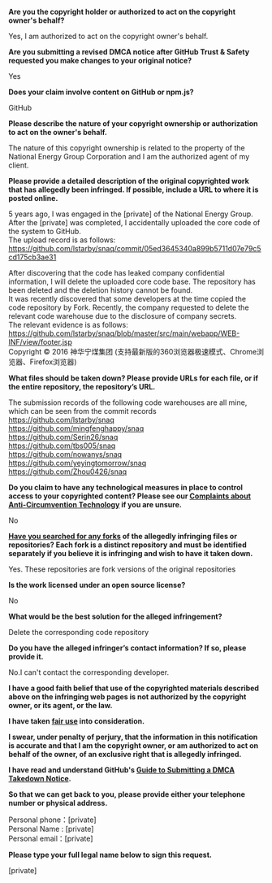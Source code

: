 **Are you the copyright holder or authorized to act on the copyright owner's behalf?**

Yes, I am authorized to act on the copyright owner's behalf.

**Are you submitting a revised DMCA notice after GitHub Trust & Safety requested you make changes to your original notice?**

Yes

**Does your claim involve content on GitHub or npm.js?**

GitHub

**Please describe the nature of your copyright ownership or authorization to act on the owner's behalf.**


The nature of this copyright ownership is related to the property of the National Energy Group Corporation and I am the authorized agent of my client.

**Please provide a detailed description of the original copyrighted work that has allegedly been infringed. If possible, include a URL to where it is posted online.**

5 years ago, I was engaged in the [private] of the National Energy Group. After the [private] was completed, I accidentally uploaded the core code of the system to GitHub.   
The upload record is as follows:  
https://github.com/lstarby/snaq/commit/05ed3645340a899b5711d07e79c5cd175cb3ae31

After discovering that the code has leaked company confidential information, I will delete the uploaded core code base. The repository has been deleted and the deletion history cannot be found.  
It was recently discovered that some developers at the time copied the code repository by Fork. Recently, the company requested to delete the relevant code warehouse due to the disclosure of company secrets.  
The relevant evidence is as follows:  
https://github.com/lstarby/snaq/blob/master/src/main/webapp/WEB-INF/view/footer.jsp  
Copyright © 2016 神华宁煤集团 (支持最新版的360浏览器极速模式、Chrome浏览器、Firefox浏览器)

**What files should be taken down? Please provide URLs for each file, or if the entire repository, the repository’s URL.**

The submission records of the following code warehouses are all mine, which can be seen from the commit records  
https://github.com/lstarby/snaq  
https://github.com/mingfenghappy/snaq  
https://github.com/Serin26/snaq  
https://github.com/tbs005/snaq  
https://github.com/nowanys/snaq  
https://github.com/yeyingtomorrow/snaq  
https://github.com/Zhou0426/snaq  

**Do you claim to have any technological measures in place to control access to your copyrighted content? Please see our <a href="https://docs.github.com/articles/guide-to-submitting-a-dmca-takedown-notice#complaints-about-anti-circumvention-technology">Complaints about Anti-Circumvention Technology</a> if you are unsure.**

No

**<a href="https://docs.github.com/articles/dmca-takedown-policy#b-what-about-forks-or-whats-a-fork">Have you searched for any forks</a> of the allegedly infringing files or repositories? Each fork is a distinct repository and must be identified separately if you believe it is infringing and wish to have it taken down.**

Yes. These repositories are fork versions of the original repositories

**Is the work licensed under an open source license?**

No

**What would be the best solution for the alleged infringement?**

Delete the corresponding code repository

**Do you have the alleged infringer’s contact information? If so, please provide it.**

No.I can't contact the corresponding developer.

**I have a good faith belief that use of the copyrighted materials described above on the infringing web pages is not authorized by the copyright owner, or its agent, or the law.**

**I have taken <a href="https://www.lumendatabase.org/topics/22">fair use</a> into consideration.**

**I swear, under penalty of perjury, that the information in this notification is accurate and that I am the copyright owner, or am authorized to act on behalf of the owner, of an exclusive right that is allegedly infringed.**

**I have read and understand GitHub's <a href="https://docs.github.com/articles/guide-to-submitting-a-dmca-takedown-notice/">Guide to Submitting a DMCA Takedown Notice</a>.**

**So that we can get back to you, please provide either your telephone number or physical address.**

Personal phone：[private]  
Personal Name : [private]  
Personal email：[private]  

**Please type your full legal name below to sign this request.**

[private]  
